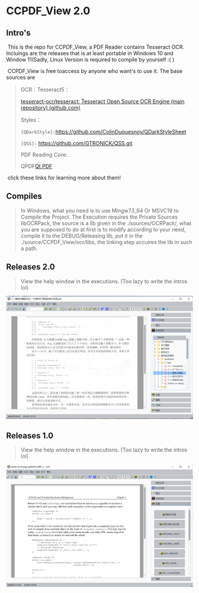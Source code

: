 # CCPDF_View 2.0

## Intro's

​	This is the repo for CCPDF_View, a PDF Reader contains Tesseract OCR. Incluings are the releases that is at least portable in Windows 10 and Window 11(Sadly, Linux Version is required to compile by yourself :( )

​	CCPDF_View is free toaccess by anyone who want's to use it. The base sources are

>  OCR：Tesseract5：
>
> [tesseract-ocr/tesseract: Tesseract Open Source OCR Engine (main repository) (github.com)](https://github.com/tesseract-ocr/tesseract)
>
> Styles：
>
> `[QDarkStyle]:`https://github.com/ColinDuquesnoy/QDarkStyleSheet
>
> `[QSS]:` https://github.com/GTRONICK/QSS.git
>
> PDF Reading Core:
>
> QPDF[Qt PDF](https://doc.qt.io/qt-6/qtpdf-index.html)

​	click these links for learning more about them!

## Compiles

> In Windows, what you need is to use Mingw73_64 Or MSVC19 to Compile the Project. The Execution requires the Private Sources libOCRPack, the source is a lib given in the ./sources/OCRPack/, what you are supposed to do at first is to modify according to your need, compile it to the DEBUG/Releasing lib, put it in the ./source/CCPDF_View/ocr/libs, the linking step accuires the lib in such a path.

## Releases 2.0

> View the help window in the executions. (Too lazy to write the intros lol)

![Release2.0](./doc/Release2_0.png)



## Releases 1.0

> View the help window in the executions. (Too lazy to write the intros lol)

![image-20240202214342217](./doc/image-20240202214342217.png)
